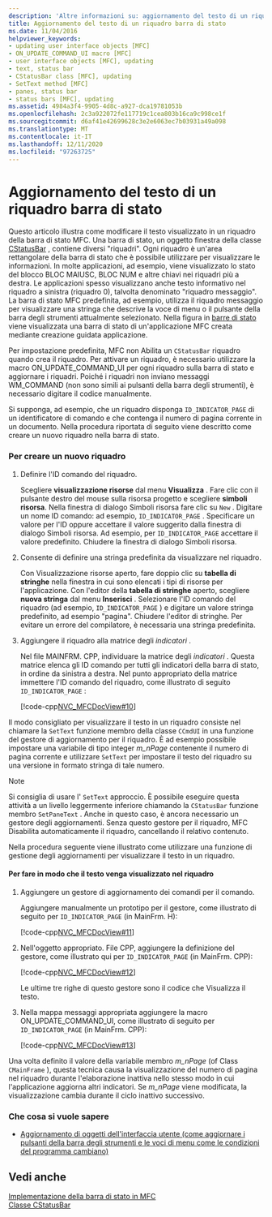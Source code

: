 ```yaml
---
description: 'Altre informazioni su: aggiornamento del testo di un riquadro Status-Bar'
title: Aggiornamento del testo di un riquadro barra di stato
ms.date: 11/04/2016
helpviewer_keywords:
- updating user interface objects [MFC]
- ON_UPDATE_COMMAND_UI macro [MFC]
- user interface objects [MFC], updating
- text, status bar
- CStatusBar class [MFC], updating
- SetText method [MFC]
- panes, status bar
- status bars [MFC], updating
ms.assetid: 4984a3f4-9905-4d8c-a927-dca19781053b
ms.openlocfilehash: 2c3a922072fe117719c1cea803b16ca9c998ce1f
ms.sourcegitcommit: d6af41e42699628c3e2e6063ec7b03931a49a098
ms.translationtype: MT
ms.contentlocale: it-IT
ms.lasthandoff: 12/11/2020
ms.locfileid: "97263725"
---
```

# <a name="updating-the-text-of-a-status-bar-pane"></a>Aggiornamento del testo di un riquadro barra di stato

Questo articolo illustra come modificare il testo visualizzato in un riquadro della barra di stato MFC. Una barra di stato, un oggetto finestra della classe [CStatusBar](../mfc/reference/cstatusbar-class.md) , contiene diversi "riquadri". Ogni riquadro è un'area rettangolare della barra di stato che è possibile utilizzare per visualizzare le informazioni. In molte applicazioni, ad esempio, viene visualizzato lo stato del blocco BLOC MAIUSC, BLOC NUM e altre chiavi nei riquadri più a destra. Le applicazioni spesso visualizzano anche testo informativo nel riquadro a sinistra (riquadro 0), talvolta denominato "riquadro messaggio". La barra di stato MFC predefinita, ad esempio, utilizza il riquadro messaggio per visualizzare una stringa che descrive la voce di menu o il pulsante della barra degli strumenti attualmente selezionato. Nella figura in [barre di stato](../mfc/status-bar-implementation-in-mfc.md) viene visualizzata una barra di stato di un'applicazione MFC creata mediante creazione guidata applicazione.

Per impostazione predefinita, MFC non Abilita un `CStatusBar` riquadro quando crea il riquadro. Per attivare un riquadro, è necessario utilizzare la macro ON_UPDATE_COMMAND_UI per ogni riquadro sulla barra di stato e aggiornare i riquadri. Poiché i riquadri non inviano messaggi WM_COMMAND (non sono simili ai pulsanti della barra degli strumenti), è necessario digitare il codice manualmente.

Si supponga, ad esempio, che un riquadro disponga `ID_INDICATOR_PAGE` di un identificatore di comando e che contenga il numero di pagina corrente in un documento. Nella procedura riportata di seguito viene descritto come creare un nuovo riquadro nella barra di stato.

### <a name="to-make-a-new-pane"></a>Per creare un nuovo riquadro

1. Definire l'ID comando del riquadro.

   Scegliere **visualizzazione risorse** dal menu **Visualizza** . Fare clic con il pulsante destro del mouse sulla risorsa progetto e scegliere **simboli risorsa**. Nella finestra di dialogo Simboli risorsa fare clic su `New` . Digitare un nome ID comando: ad esempio, `ID_INDICATOR_PAGE` . Specificare un valore per l'ID oppure accettare il valore suggerito dalla finestra di dialogo Simboli risorsa. Ad esempio, per `ID_INDICATOR_PAGE` accettare il valore predefinito. Chiudere la finestra di dialogo Simboli risorsa.

1. Consente di definire una stringa predefinita da visualizzare nel riquadro.

   Con Visualizzazione risorse aperto, fare doppio clic su **tabella di stringhe** nella finestra in cui sono elencati i tipi di risorse per l'applicazione. Con l'editor della **tabella di stringhe** aperto, scegliere **nuova stringa** dal menu **Inserisci** . Selezionare l'ID comando del riquadro (ad esempio, `ID_INDICATOR_PAGE` ) e digitare un valore stringa predefinito, ad esempio "pagina". Chiudere l'editor di stringhe. Per evitare un errore del compilatore, è necessaria una stringa predefinita.

1. Aggiungere il riquadro alla matrice degli *indicatori* .

   Nel file MAINFRM. CPP, individuare la matrice degli *indicatori* . Questa matrice elenca gli ID comando per tutti gli indicatori della barra di stato, in ordine da sinistra a destra. Nel punto appropriato della matrice immettere l'ID comando del riquadro, come illustrato di seguito `ID_INDICATOR_PAGE` :

   [!code-cpp[NVC_MFCDocView#10](../mfc/codesnippet/cpp/updating-the-text-of-a-status-bar-pane_1.cpp)]

Il modo consigliato per visualizzare il testo in un riquadro consiste nel chiamare la `SetText` funzione membro della classe `CCmdUI` in una funzione del gestore di aggiornamento per il riquadro. È ad esempio possibile impostare una variabile di tipo integer *m_nPage* contenente il numero di pagina corrente e utilizzare `SetText` per impostare il testo del riquadro su una versione in formato stringa di tale numero.

> [!NOTE]
> Si consiglia di usare l' `SetText` approccio. È possibile eseguire questa attività a un livello leggermente inferiore chiamando la `CStatusBar` funzione membro `SetPaneText` . Anche in questo caso, è ancora necessario un gestore degli aggiornamenti. Senza questo gestore per il riquadro, MFC Disabilita automaticamente il riquadro, cancellando il relativo contenuto.

Nella procedura seguente viene illustrato come utilizzare una funzione di gestione degli aggiornamenti per visualizzare il testo in un riquadro.

#### <a name="to-make-a-pane-display-text"></a>Per fare in modo che il testo venga visualizzato nel riquadro

1. Aggiungere un gestore di aggiornamento dei comandi per il comando.

   Aggiungere manualmente un prototipo per il gestore, come illustrato di seguito per `ID_INDICATOR_PAGE` (in MainFrm. H):

   [!code-cpp[NVC_MFCDocView#11](../mfc/codesnippet/cpp/updating-the-text-of-a-status-bar-pane_2.h)]

1. Nell'oggetto appropriato. File CPP, aggiungere la definizione del gestore, come illustrato qui per `ID_INDICATOR_PAGE` (in MainFrm. CPP):

   [!code-cpp[NVC_MFCDocView#12](../mfc/codesnippet/cpp/updating-the-text-of-a-status-bar-pane_3.cpp)]

   Le ultime tre righe di questo gestore sono il codice che Visualizza il testo.

1. Nella mappa messaggi appropriata aggiungere la macro ON_UPDATE_COMMAND_UI, come illustrato di seguito per `ID_INDICATOR_PAGE` (in MainFrm. CPP):

   [!code-cpp[NVC_MFCDocView#13](../mfc/codesnippet/cpp/updating-the-text-of-a-status-bar-pane_4.cpp)]

Una volta definito il valore della variabile membro *m_nPage* (of Class `CMainFrame` ), questa tecnica causa la visualizzazione del numero di pagina nel riquadro durante l'elaborazione inattiva nello stesso modo in cui l'applicazione aggiorna altri indicatori. Se *m_nPage* viene modificata, la visualizzazione cambia durante il ciclo inattivo successivo.

### <a name="what-do-you-want-to-know-more-about"></a>Che cosa si vuole sapere

- [Aggiornamento di oggetti dell'interfaccia utente (come aggiornare i pulsanti della barra degli strumenti e le voci di menu come le condizioni del programma cambiano)](../mfc/how-to-update-user-interface-objects.md)

## <a name="see-also"></a>Vedi anche

[Implementazione della barra di stato in MFC](../mfc/status-bar-implementation-in-mfc.md)<br/>
[Classe CStatusBar](../mfc/reference/cstatusbar-class.md)
